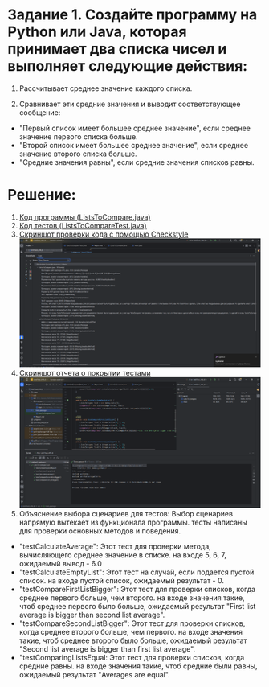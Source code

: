 # Задание 1. Создайте программу на Python или Java, которая принимает два списка чисел и выполняет следующие действия:

1. Рассчитывает среднее значение каждого списка.

2. Сравнивает эти средние значения и выводит соответствующее сообщение:
- "Первый список имеет большее среднее значение", если среднее значение первого списка больше.
- "Второй список имеет большее среднее значение", если среднее значение второго списка больше.
- "Средние значения равны", если средние значения списков равны.

# Решение:

1. [Код программы (ListsToCompare.java)](https://github.com/Empinado/UnitTest_HW/blob/main/UnitTest_HW_6/src/Program/ListsToCompare.java)
2. [Код тестов (ListsToCompareTest.java)](https://github.com/Empinado/UnitTest_HW/blob/main/UnitTest_HW_6/src/test/ListsToCompareTest.java)
3. [Скриншот проверки кода с помощью Checkstyle](https://github.com/Empinado/UnitTest_HW/blob/main/UnitTest_HW_6/CheckStyle.png)
   ![Скриншот проверки кода с помощью Checkstyle](https://github.com/Empinado/UnitTest_HW/blob/main/UnitTest_HW_6/CheckStyle.png)
4. [Скриншот отчета о покрытии тестами](https://github.com/Empinado/UnitTest_HW/blob/main/UnitTest_HW_6/TestCoverage.png)
   ![Скриншот отчета о покрытии тестами](https://github.com/Empinado/UnitTest_HW/blob/main/UnitTest_HW_6/TestCoverage.png)
5. Объяснение выбора сценариев для тестов:
   Выбор сценариев напрямую вытекает из функционала программы. тесты написаны для проверки основных методов и поведения.
- "testCalculateAverage": Этот тест для проверки метода, вычисляющего среднее значение в списке. на входе 5, 6, 7, ожидаемый вывод - 6.0
- "testCalculateEmptyList": Этот тест на случай, если подается пустой список. на входе пустой список, ожидаемый результат - 0.
- "testCompareFirstListBigger": Этот тест для проверки списков, когда среднее первого больше, чем второго. на входе значения такие, чтоб среднее первого было больше, ожидаемый результат "First list average is bigger than second list average".
- "testCompareSecondListBigger": Этот тест для проверки списков, когда среднее второго больше, чем первого. на входе значения такие, чтоб среднее второго было больше, ожидаемый результат "Second list average is bigger than first list average".
- "testComparingListsEqual: Этот тест для проверки списков, когда средние равны. на входе значения такие, чтоб средние были равны, ожидаемый результат "Averages are equal".